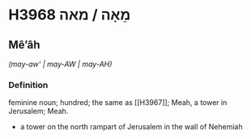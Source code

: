 # H3968 מֵאָה / מאה

## Mêʼâh

_(may-aw' | may-AW | may-AH)_

### Definition

feminine noun; hundred; the same as [[H3967]]; Meah, a tower in Jerusalem; Meah.

- a tower on the north rampart of Jerusalem in the wall of Nehemiah
